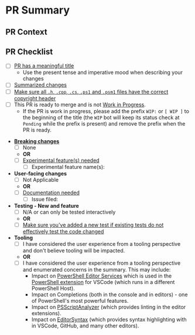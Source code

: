 <!-- Anything that looks like this is a comment and can't be seen after the Pull Request is created. -->

# PR Summary

<!-- Summarize your PR between here and the checklist. -->

## PR Context

<!-- Provide a little reasoning as to why this Pull Request helps and why you have opened it. -->

## PR Checklist

- [ ] [PR has a meaningful title](https://github.com/PowerShell/PowerShell/blob/master/.github/CONTRIBUTING.md#pull-request---submission)
    - Use the present tense and imperative mood when describing your changes
- [ ] [Summarized changes](https://github.com/PowerShell/PowerShell/blob/master/.github/CONTRIBUTING.md#pull-request---submission)
- [ ] [Make sure all `.h`, `.cpp`, `.cs`, `.ps1` and `.psm1` files have the correct copyright header](https://github.com/PowerShell/PowerShell/blob/master/.github/CONTRIBUTING.md#pull-request---submission)
- [ ] This PR is ready to merge and is not [Work in Progress](https://github.com/PowerShell/PowerShell/blob/master/.github/CONTRIBUTING.md#pull-request---work-in-progress).
    - If the PR is work in progress, please add the prefix `WIP:` or `[ WIP ]` to the beginning of the title (the `WIP` bot will keep its status check at `Pending` while the prefix is present) and remove the prefix when the PR is ready.
- **[Breaking changes](https://github.com/PowerShell/PowerShell/blob/master/.github/CONTRIBUTING.md#making-breaking-changes)**
    - [ ] None
    - **OR**
    - [ ] [Experimental feature(s) needed](https://github.com/MicrosoftDocs/PowerShell-Docs/blob/staging/reference/6/Microsoft.PowerShell.Core/About/about_Experimental_Features.md)
        - [ ] Experimental feature name(s): <!-- Experimental feature name(s) here -->
- **User-facing changes**
    - [ ] Not Applicable
    - **OR**
    - [ ] [Documentation needed](https://github.com/PowerShell/PowerShell/blob/master/.github/CONTRIBUTING.md#pull-request---submission)
        - [ ] Issue filed: <!-- Number/link of that issue here -->
- **Testing - New and feature**
    - [ ] N/A or can only be tested interactively
    - **OR**
    - [ ] [Make sure you've added a new test if existing tests do not effectively test the code changed](https://github.com/PowerShell/PowerShell/blob/master/.github/CONTRIBUTING.md#before-submitting)
- **Tooling**
    - [ ] I have considered the user experience from a tooling perspective and don't believe tooling will be impacted.
    - **OR**
    - [ ] I have considered the user experience from a tooling perspective and enumerated concerns in the summary. This may include:
        - Impact on [PowerShell Editor Services](https://github.com/PowerShell/PowerShellEditorServices) which is used in the [PowerShell extension](https://github.com/PowerShell/vscode-powershell) for VSCode (which runs in a different PowerShell Host).
        - Impact on Completions (both in the console and in editors) - one of PowerShell's most powerful features.
        - Impact on [PSScriptAnalyzer](https://github.com/PowerShell/PSScriptAnalyzer) (which provides linting in the editor extensions).
        - Impact on [EditorSyntax](https://github.com/PowerShell/EditorSyntax) (which provides syntax highlighting with in VSCode, GitHub, and many other editors).
